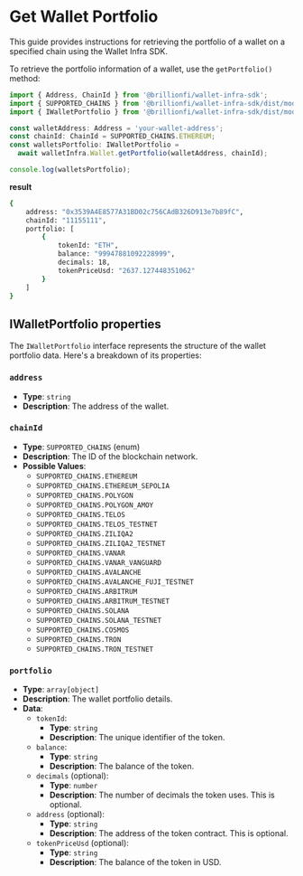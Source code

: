# Get Wallet Portfolio

This guide provides instructions for retrieving the portfolio of a wallet on a specified chain using the Wallet Infra SDK.

To retrieve the portfolio information of a wallet, use the `getPortfolio()` method:

```ts
import { Address, ChainId } from '@brillionfi/wallet-infra-sdk';
import { SUPPORTED_CHAINS } from '@brillionfi/wallet-infra-sdk/dist/models/common.models';
import { IWalletPortfolio } from '@brillionfi/wallet-infra-sdk/dist/models/wallet.models';

const walletAddress: Address = 'your-wallet-address';
const chainId: ChainId = SUPPORTED_CHAINS.ETHEREUM;
const walletsPortfolio: IWalletPortfolio =
  await walletInfra.Wallet.getPortfolio(walletAddress, chainId);

console.log(walletsPortfolio);
```

**result**

```bash
{
    address: "0x3539A4E8577A31BD02c756CAdB326D913e7b89fC",
    chainId: "11155111",
    portfolio: [
        {
            tokenId: "ETH",
            balance: "99947881092228999",
            decimals: 18,
            tokenPriceUsd: "2637.127448351062"
        }
    ]
}
```

## IWalletPortfolio properties

The `IWalletPortfolio` interface represents the structure of the wallet portfolio data. Here's a breakdown of its properties:

### `address`

- **Type**: `string`
- **Description**: The address of the wallet.

### `chainId`

- **Type**: `SUPPORTED_CHAINS` (enum)
- **Description**: The ID of the blockchain network.
- **Possible Values**:
  - `SUPPORTED_CHAINS.ETHEREUM`
  - `SUPPORTED_CHAINS.ETHEREUM_SEPOLIA`
  - `SUPPORTED_CHAINS.POLYGON`
  - `SUPPORTED_CHAINS.POLYGON_AMOY`
  - `SUPPORTED_CHAINS.TELOS`
  - `SUPPORTED_CHAINS.TELOS_TESTNET`
  - `SUPPORTED_CHAINS.ZILIQA2`
  - `SUPPORTED_CHAINS.ZILIQA2_TESTNET`
  - `SUPPORTED_CHAINS.VANAR`
  - `SUPPORTED_CHAINS.VANAR_VANGUARD`
  - `SUPPORTED_CHAINS.AVALANCHE`
  - `SUPPORTED_CHAINS.AVALANCHE_FUJI_TESTNET`
  - `SUPPORTED_CHAINS.ARBITRUM`
  - `SUPPORTED_CHAINS.ARBITRUM_TESTNET`
  - `SUPPORTED_CHAINS.SOLANA`
  - `SUPPORTED_CHAINS.SOLANA_TESTNET`
  - `SUPPORTED_CHAINS.COSMOS`
  - `SUPPORTED_CHAINS.TRON`
  - `SUPPORTED_CHAINS.TRON_TESTNET`

### `portfolio`

- **Type**: `array[object]`
- **Description**: The wallet portfolio details.
- **Data**:
  - `tokenId`:
    - **Type**: `string`
    - **Description**: The unique identifier of the token.
  - `balance`:
    - **Type**: `string`
    - **Description**: The balance of the token.
  - `decimals` (optional):
    - **Type**: `number`
    - **Description**: The number of decimals the token uses. This is optional.
  - `address` (optional):
    - **Type**: `string`
    - **Description**: The address of the token contract. This is optional.
  - `tokenPriceUsd` (optional):
    - **Type**: `string`
    - **Description**: The balance of the token in USD.
